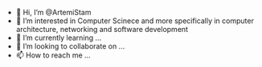 - 👋 Hi, I’m @ArtemiStam
- 👀 I’m interested in Computer Scinece and more specifically in computer architecture, networking and software development
- 🌱 I’m currently learning ...
- 💞️ I’m looking to collaborate on ...
- 📫 How to reach me ...

<!---
ArtemiStam/ArtemiStam is a ✨ special ✨ repository because its `README.md` (this file) appears on your GitHub profile.
You can click the Preview link to take a look at your changes.
--->
